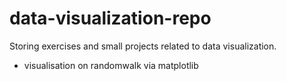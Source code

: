 # data-visualization-repo
Storing exercises and small projects related to data visualization.   

* visualisation on randomwalk via matplotlib
